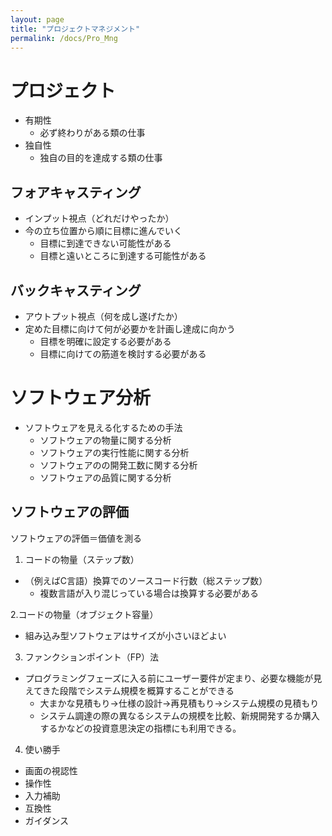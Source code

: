 ```yaml
---
layout: page
title: "プロジェクトマネジメント"
permalink: /docs/Pro_Mng
---
```


# プロジェクト
- 有期性
    - 必ず終わりがある類の仕事
- 独自性
    - 独自の目的を達成する類の仕事

## フォアキャスティング
- インプット視点（どれだけやったか）
- 今の立ち位置から順に目標に進んでいく
    - 目標に到達できない可能性がある
    - 目標と遠いところに到達する可能性がある
## バックキャスティング
- アウトプット視点（何を成し遂げたか）
- 定めた目標に向けて何が必要かを計画し達成に向かう
    - 目標を明確に設定する必要がある
    - 目標に向けての筋道を検討する必要がある

# ソフトウェア分析
- ソフトウェアを見える化するための手法
    - ソフトウェアの物量に関する分析
    - ソフトウェアの実行性能に関する分析
    - ソフトウェアのの開発工数に関する分析
    - ソフトウェアの品質に関する分析

## ソフトウェアの評価
ソフトウェアの評価＝価値を測る

1. コードの物量（ステップ数）
- （例えばC言語）換算でのソースコード行数（総ステップ数）
    - 複数言語が入り混じっている場合は換算する必要がある

2.コードの物量（オブジェクト容量）
- 組み込み型ソフトウェアはサイズが小さいほどよい

3. ファンクションポイント（FP）法
- プログラミングフェーズに入る前にユーザー要件が定まり、必要な機能が見えてきた段階でシステム規模を概算することができる
    - 大まかな見積もり→仕様の設計→再見積もり→システム規模の見積もり
    - システム調達の際の異なるシステムの規模を比較、新規開発するか購入するかなどの投資意思決定の指標にも利用できる。

4. 使い勝手
- 画面の視認性
- 操作性
- 入力補助
- 互換性
- ガイダンス